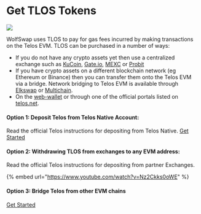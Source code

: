 # Get TLOS Tokens

![](<../.gitbook/assets/docs masthead (10) (1).png>)

WolfSwap uses TLOS to pay for gas fees incurred by making transactions on the Telos EVM. TLOS can be purchased in a number of ways:

* If you do not have any crypto assets yet then use a centralized exchange such as [KuCoin](https://www.kucoin.com), [Gate.io](https://www.gate.io), [MEXC](https://www.mexc.com) or [Probit](https://www.probit.com)
* If you have crypto assets on a different blockchain network (eg Ethereum or Binance) then you can transfer them onto the Telos EVM via a bridge.  Network bridging to Telos EVM is available through [Elkswap](https://app.elk.finance/#/elknet) or [Multichain](https://app.multichain.org).
* On the [web-wallet](https://wallet.telos.net) or through one of the official portals listed on [telos.net](https://telos.net).&#x20;

#### Option 1: Deposit Telos from Telos Native Account:

Read the official Telos instructions for depositing from Telos Native.  [Get Started](https://docs.telos.net/evm/getting-started/deposit-withdraw-and-send-tlos#depositing-tlos-to-evm-address)

#### Option 2: Withdrawing TLOS from exchanges to any EVM address:&#x20;

Read the official Telos instructions for depositing from partner Exchanges.&#x20;

{% embed url="https://www.youtube.com/watch?v=Nz2Ckks0oWE" %}

#### Option 3: Bridge Telos from other EVM chains

&#x20;[Get Started](https://app.multichain.org/#/router)
